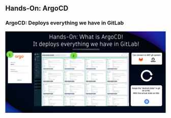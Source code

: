 ## Hands-On: ArgoCD

### ArgoCD: Deploys everything we have in GitLab

![ArgoCD](../../../assets/images/02_06_argocd.png)